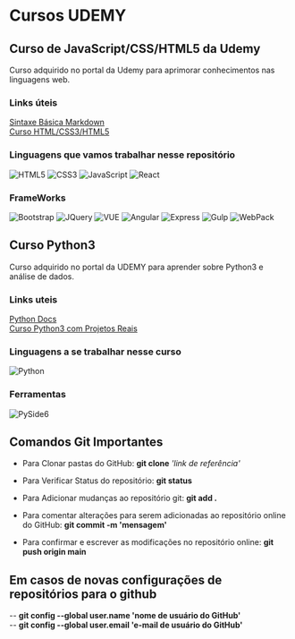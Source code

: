 # Cursos UDEMY

## Curso de JavaScript/CSS/HTML5 da Udemy

Curso adquirido no portal da Udemy para aprimorar conhecimentos nas linguagens web.

### Links úteis

[Sintaxe Básica Markdown](https://www.markdownguide.org/basic-syntax/)</br>
[Curso HTML/CSS3/HTML5](https://www.udemy.com/course/curso-web/)

### Linguagens que vamos trabalhar nesse repositório

![HTML5](https://img.shields.io/badge/HTML5-black?style=for-the-badge&logo=html5)
![CSS3](https://img.shields.io/badge/CSS3-black?style=for-the-badge&logo=css3)
![JavaScript](https://img.shields.io/badge/JavaScript-black?style=for-the-badge&logo=javascript)
![React](https://img.shields.io/badge/React-black?style=for-the-badge&logo=react)

### FrameWorks

![Bootstrap](https://img.shields.io/badge/Bootstrap-black?style=for-the-badge&logo=bootstrap)
![JQuery](https://img.shields.io/badge/JQuery-black?style=for-the-badge&logo=jquery)
![VUE](https://img.shields.io/badge/VUE-black?style=for-the-badge&logo=vuedotjs)
![Angular](https://img.shields.io/badge/Angular-black?style=for-the-badge&logo=angular)
![Express](https://img.shields.io/badge/Express-black?style=for-the-badge&logo=express)
![Gulp](https://img.shields.io/badge/Gulp-black?style=for-the-badge&logo=gulp)
![WebPack](https://img.shields.io/badge/WebPack-black?style=for-the-badge&logo=webpack)

## Curso Python3

Curso adquirido no portal da UDEMY para aprender sobre Python3 e análise de dados.

### Links uteis

[Python Docs](https://docs.python.org/pt-br/3/)</br>
[Curso Python3 com Projetos Reais](https://www.udemy.com/course/python-3-do-zero-ao-avancado)

### Linguagens a se trabalhar nesse curso

![Python](https://img.shields.io/badge/Python-3776AB.svg?style=for-the-badge&logo=Python&logoColor=white)

### Ferramentas
![PySide6]()

## Comandos Git Importantes

* Para Clonar pastas do GitHub:
 **git clone** *'link de referência'*

* Para Verificar Status do repositório:
 **git status**

* Para Adicionar mudanças ao repositório git:
 **git add .**

* Para comentar alterações para serem adicionadas ao repositório online do GitHub:
 **git commit -m 'mensagem'**

* Para confirmar e escrever as modificações no repositório online:
 **git push origin main**

## Em casos de novas configurações de repositórios para o github

-- **git config --global user.name 'nome de usuário do GitHub'** </br>
-- **git config --global user.email 'e-mail de usuário do GitHub'**
